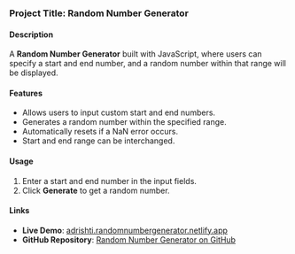 ### Project Title: Random Number Generator

#### Description
A **Random Number Generator** built with JavaScript, where users can specify a start and end number, and a random number within that range will be displayed.

#### Features
- Allows users to input custom start and end numbers.
- Generates a random number within the specified range.
- Automatically resets if a NaN error occurs.
- Start and end range can be interchanged.

#### Usage
1. Enter a start and end number in the input fields.
2. Click **Generate** to get a random number.

#### Links
- **Live Demo**: [adrishti.randomnumbergenerator.netlify.app](https://adrishti.randomnumbergenerator.netlify.app)
- **GitHub Repository**: [Random Number Generator on GitHub](https://github.com/adrishtii/100DaysJSChallenge/tree/main/Random%20Number%20Generator)

